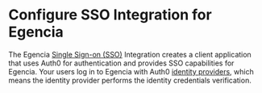# Configure SSO Integration for Egencia

The Egencia [Single Sign-on (SSO)](https://auth0.com/docs/sso) Integration creates a client application that uses Auth0 for authentication and provides SSO capabilities for Egencia. Your users log in to Egencia with Auth0 [identity providers](https://auth0.com/docs/identityproviders), which means the identity provider performs the identity credentials verification.

